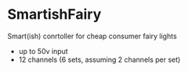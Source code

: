# SmartishFairy

Smart(ish) conrtoller for cheap consumer fairy lights

- up to 50v input
- 12 channels (6 sets, assuming 2 channels per set)
